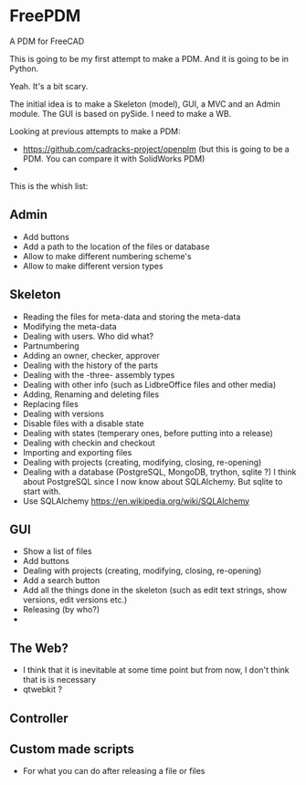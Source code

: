# FreePDM
A PDM for FreeCAD

This is going to be my first attempt to make a PDM. And it is going to be in Python.

Yeah. It's a bit scary.

The initial idea is to make a Skeleton (model), GUI, a MVC and an Admin module. The GUI is based on pySide. I need to make a WB.

Looking at previous attempts to make a PDM:
* https://github.com/cadracks-project/openplm (but this is going to be a PDM. You can compare it with SolidWorks PDM)
* 
This is the whish list:

## Admin
* Add buttons
* Add a path to the location of the files or database
* Allow to make different numbering scheme's
* Allow to make different version types

## Skeleton
* Reading the files for meta-data and storing the meta-data
* Modifying the meta-data
* Dealing with users. Who did what?
* Partnumbering
* Adding an owner, checker, approver
* Dealing with the history of the parts
* Dealing with the -three- assembly types
* Dealing with other info (such as LidbreOffice files and other media)
* Adding, Renaming and deleting files
* Replacing files
* Dealing with versions
* Disable files with a disable state
* Dealing with states (temperary ones, before putting into a release)
* Dealing with checkin and checkout
* Importing and exporting files
* Dealing with projects (creating, modifying, closing, re-opening)
* Dealing with a database (PostgreSQL, MongoDB, trython, sqlite ?) I think about PostgreSQL since I now know about SQLAlchemy. But sqlite to start with.
* Use SQLAlchemy https://en.wikipedia.org/wiki/SQLAlchemy

## GUI
* Show a list of files
* Add buttons
* Dealing with projects (creating, modifying, closing, re-opening)
* Add a search button
* Add all the things done in the skeleton (such as edit text strings, show versions, edit versions etc.)
* Releasing (by who?)
*

## The Web?
* I think that it is inevitable at some time point but from now, I don't think that is is necessary
* qtwebkit ?


## Controller

## Custom made scripts
* For what you can do after releasing a file or files
